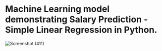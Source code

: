 # Machine Learning model demonstrating Salary Prediction - Simple Linear Regression in Python.

![Screenshot (411)](https://user-images.githubusercontent.com/75522169/173744715-c7b6de47-d35f-4a3b-9204-c4027fdcdc6d.png)
